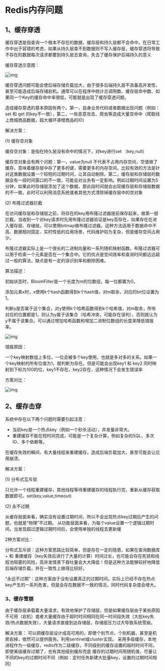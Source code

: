 # Redis内存问题

## 1、缓存穿透

 缓存穿透是指查询一个根本不存在的数据，缓存层和持久层都不会命中。在日常工作中出于容错的考虑，如果从持久层查不到数据则不写入缓存层，缓存穿透将导致不存在的数据每次请求都要到持久层去查询，失去了缓存保护后端持久的意义

缓存穿透示意图：

![img](https://imgconvert.csdnimg.cn/aHR0cHM6Ly9xcWFkYXB0LnFwaWMuY24vdHhkb2NwaWMvMC81ZWQzMTk3MDYzMjVjOTgyN2M0NDU5MDZmOWQ4YzIyOS8w?x-oss-process=image/format,png)

   缓存穿透问题可能会使后端存储负载加大，由于很多后端持久层不具备高并发性，甚至可能造成后端存储宕机。通常可以在程序中统计总调用数、缓存层命中数、如果同一个Key的缓存命中率很低，可能就是出现了缓存穿透问题。

   造成缓存穿透的基本原因有两个。第一，自身业务代码或者数据出现问题（例如：set 和 get 的key不一致），第二，一些恶意攻击、爬虫等造成大量空命中（爬取线上商城商品数据，超大循环递增商品的ID）

解决方案：

(1) 缓存空对象

缓存空对象：是指在持久层没有命中的情况下，对key进行set （key,null）

缓存空对象会有两个问题：第一，value为null 不代表不占用内存空间，空值做了缓存，意味着缓存层中存了更多的键，需要更多的内存空间，比较有效的方法是针对这类数据设置一个较短的过期时间，让其自动剔除。第二，缓存层和存储层的数据会有一段时间窗口的不一致，可能会对业务有一定影响。例如过期时间设置为5分钟，如果此时存储层添加了这个数据，那此段时间就会出现缓存层和存储层数据的不一致，此时可以利用消息系统或者其他方式清除掉缓存层中的空对象

(2) 布隆过滤器拦截

在访问缓存层和存储层之前，将存在的key用布隆过滤器提前保存起来，做第一层拦截，当收到一个对key请求时先用布隆过滤器验证是key否存在，如果存在在进入缓存层、存储层。可以使用bitmap做布隆过滤器。这种方法适用于数据命中不高、数据相对固定、实时性低的应用场景，代码维护较为复杂，但是缓存空间占用少。

布隆过滤器实际上是一个很长的二进制向量和一系列随机映射函数。布隆过滤器可以用于检索一个元素是否在一个集合中。它的优点是空间效率和查询时间都远远超过一般的算法，缺点是有一定的误识别率和删除困难。

算法描述：

初始状态时，BloomFilter是一个长度为m的位数组，每一位都置为0。

添加元素x时，x使用k个hash函数得到k个hash值，对m取余，对应的bit位设置为1。

判断y是否属于这个集合，对y使用k个哈希函数得到k个哈希值，对m取余，所有对应的位置都是1，则认为y属于该集合（哈希冲突，可能存在误判），否则就认为y不属于该集合。可以通过增加哈希函数和增加二进制位数组的长度来降低错报率。

![img](https://imgconvert.csdnimg.cn/aHR0cHM6Ly9xcWFkYXB0LnFwaWMuY24vdHhkb2NwaWMvMC9mNmE0NTZiYTAzNWZkOThjYzc2MDk5MGQ1NmYyNGE2My8w?x-oss-process=image/format,png)

错报原因：

一个key映射数组上多位，一位会被多个key使用，也就是多对多的关系。如果一个key映射的所有位值为1，就判断为存在。但是可能会出现key1 和  key2 同时映射到下标为100的位，key1不存在，key2存在，这种情况下会发生错误率

 


方案对比：

![img](https://imgconvert.csdnimg.cn/aHR0cHM6Ly9xcWFkYXB0LnFwaWMuY24vdHhkb2NwaWMvMC8wMzU5MzNlZGFhZTA3NTNhZjE2YWI3NTY4YWQ3NDJiNS8w?x-oss-process=image/format,png)

## 2、缓存击穿

系统中存在以下两个问题时需要引起注意：

- 当前key是一个热点key（例如一个秒杀活动），并发量非常大。
- 重建缓存不能在短时间完成，可能是一个复杂计算，例如复杂的SQL、多次IO、多个依赖等。

在缓存失效的瞬间，有大量线程来重建缓存，造成后端负载加大，甚至可能会让应用崩溃。

解决方案：

(1) 分布式互斥锁

只允许一个线程重建缓存，其他线程等待重建缓存的线程执行完，重新从缓存获取数据即可。set(key,value,timeout)

(2) 永不过期

从缓存层面来看，确实没有设置过期时间，所以不会出现热点key过期后产生的问题，也就是“物理”不过期。
从功能层面来看，为每个value设置一个逻辑过期时间，当发现超过逻辑过期时间后，会使用单独的线程去更新缓


2种方案对比：

分布式互斥锁：这种方案思路比较简单，但是存在一定的隐患，如果在查询数据库 + 和 重建缓存（key失效后进行了大量的计算）时间过长，也可能会存在死锁和线程池阻塞的风险，高并发情景下吞吐量会大大降低！但是这种方法能够较好地降低后端存储负载，并在一致性上做得比较好。

“永远不过期”：这种方案由于没有设置真正的过期时间，实际上已经不存在热点key产生的一系列危害，但是会存在数据不一致的情况，同时代码复杂度会增大。

### 3、缓存雪崩

 由于缓存层承载着大量请求，有效地保护了存储层，但是如果缓存层由于某些原因不可用（宕机）或者大量缓存由于超时时间相同在同一时间段失效（大批key失效/热点数据失效），大量请求直接到达存储层，存储层压力过大导致系统雪崩。

解决方案：
可以把缓存层设计成高可用的，即使个别节点、个别机器、甚至是机房宕掉，依然可以提供服务。利用sentinel或cluster实现。
采用多级缓存，本地进程作为一级缓存，redis作为二级缓存，不同级别的缓存设置的超时时间不同，即使某级缓存过期了，也有其他级别缓存兜底
缓存的过期时间用随机值，尽量让不同的key的过期时间不同（例如：定时任务新建大批量key，设置的过期时间相同）









































